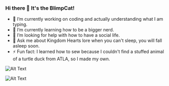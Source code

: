 ### Hi there 👋 It's the BlimpCat!


- 🔭 I’m currently working on coding and actually understanding what I am typing.
- 🌱 I’m currently learning how to be a bigger nerd.
- 🤔 I’m looking for help with how to have a social life.
- 💬 Ask me about Kingdom Hearts lore when you can't sleep, you will fall asleep soon.
- ⚡ Fun fact: I learned how to sew because I couldn't find a stuffed animal of a turtle duck from ATLA, so I made my own.

![Alt Text](https://gfycat.com/lankyallboubou.gif)

![Alt Text](https://thumbs.gfycat.com/LankyAllBoubou-mobile.gif)
